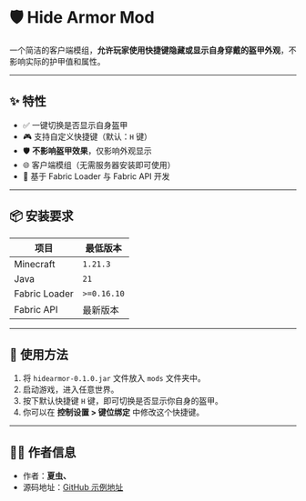 # 🛡️ Hide Armor Mod

一个简洁的客户端模组，**允许玩家使用快捷键隐藏或显示自身穿戴的盔甲外观**，不影响实际的护甲值和属性。

---

## ✨ 特性

- ✅ 一键切换是否显示自身盔甲
- 🎮 支持自定义快捷键（默认：`H` 键）
- 🛡️ **不影响盔甲效果**，仅影响外观显示
- 🌐 客户端模组（无需服务器安装即可使用）
- 🧵 基于 Fabric Loader 与 Fabric API 开发

---

## 📦 安装要求

| 项目          | 最低版本     |
|---------------|--------------|
| Minecraft     | `1.21.3`     |
| Java          | `21`         |
| Fabric Loader | `>=0.16.10`  |
| Fabric API    | 最新版本     |

---

## 🔧 使用方法

1. 将 `hidearmor-0.1.0.jar` 文件放入 `mods` 文件夹中。
2. 启动游戏，进入任意世界。
3. 按下默认快捷键 `H` 键，即可切换是否显示你自身的盔甲。
4. 你可以在 **控制设置 > 键位绑定** 中修改这个快捷键。
---

## 👨‍💻 作者信息

- 作者：**夏虫、**
- 源码地址：[GitHub 示例地址](https://github.com/913680655/MinecraftProject)
